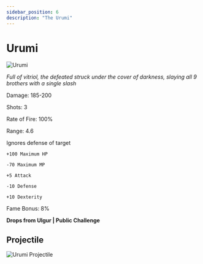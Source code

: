 ```yaml
---
sidebar_position: 6
description: "The Urumi"
---
```


# Urumi

![Urumi](https://vwiki.valorserver.com/api/item/picture/Urumi)

<i>Full of vitriol, the defeated struck under the cover of darkness, slaying all 9 brothers with a single slash</i>

Damage: 185-200

Shots: 3

Rate of Fire: 100%

Range: 4.6

Ignores defense of target

    +100 Maximum HP

    -70 Maximum MP
    
    +5 Attack
    
    -10 Defense
    
    +10 Dexterity
    
Fame Bonus: 8%

**Drops from Ulgur | Public Challenge**

## Projectile

![Urumi Projectile](https://cdn.discordapp.com/attachments/953134990428868629/969067810976301067/urumi.gif)

